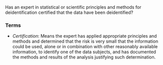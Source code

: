 Has an expert in statistical or scientific principles and methods for deidentification certified that the data have been deidentified?

### Terms
* *Certification*: Means the expert has applied appropriate principles and methods and determined that the risk is very small that the information could be used, alone or in combination with other reasonably available information, to identify one of the data subjects, and has documented the methods and results of the analysis justifying such determination.
